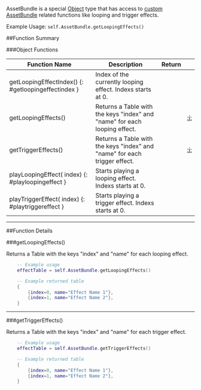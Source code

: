 AssetBundle is a special [Object](../object.md) type that has access to [custom AssetBundle](https://kb.tabletopsimulator.com/custom-content/custom-assetbundle/) related functions like looping and trigger effects.

Example Usage: `self.AssetBundle.getLoopingEffects()`

##Function Summary

###Object Functions

Function Name | Description | Return | &nbsp;
-- | -- | -- | --
getLoopingEffectIndex()  {: #getloopingeffectindex } |  Index of the currently looping effect. Indexs starts at 0. | [<span class="ret int"></span>](../types.md)
getLoopingEffects()  |  Returns a Table with the keys "index" and "name" for each looping effect. | [<span class="ret tab"></span>](../types.md) | [:i:](#getloopingeffects)
getTriggerEffects()  |  Returns a Table with the keys "index" and "name" for each trigger effect. | [<span class="ret tab"></span>](../types.md) | [:i:](#gettriggereffects)
playLoopingEffect([<span class="tag int"></span>](../types.md) index)  {: #playloopingeffect } |  Starts playing a looping effect. Indexs starts at 0. | [<span class="ret nil"></span>](../types.md) |
playTriggerEffect([<span class="tag int"></span>](../types.md) index)  {: #playtriggereffect } |  Starts playing a trigger effect. Indexs starts at 0. | [<span class="ret nil"></span>](../types.md) |

---

##Function Details

###getLoopingEffects()

[<span class="ret tab"></span>](../types.md) Returns a Table with the keys "index" and "name" for each looping effect.

``` Lua
	-- Example usage
	effectTable = self.AssetBundle.getLoopingEffects()
```
``` Lua
	-- Example returned table
	{
		{index=0, name="Effect Name 1"},
		{index=1, name="Effect Name 2"},
	}
```

---


###getTriggerEffects()

[<span class="ret tab"></span>](../types.md) Returns a Table with the keys "index" and "name" for each trigger effect.

``` Lua
	-- Example usage
	effectTable = self.AssetBundle.getTriggerEffects()
```
``` Lua
	-- Example returned table
	{
		{index=0, name="Effect Name 1"},
		{index=1, name="Effect Name 2"},
	}
```
